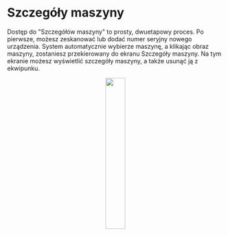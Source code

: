 # Szczegóły maszyny 

Dostęp do "Szczegółów maszyny" to prosty, dwuetapowy proces. Po pierwsze, możesz zeskanować lub dodać numer seryjny nowego urządzenia. System automatycznie wybierze maszynę, a klikając obraz maszyny, zostaniesz przekierowany do ekranu Szczegóły maszyny. Na tym ekranie możesz wyświetlić szczegóły maszyny, a także usunąć ją z ekwipunku.

<p align="center"><img src="https://i.imgur.com/uSm7zhg.gif" width="30%"></p>